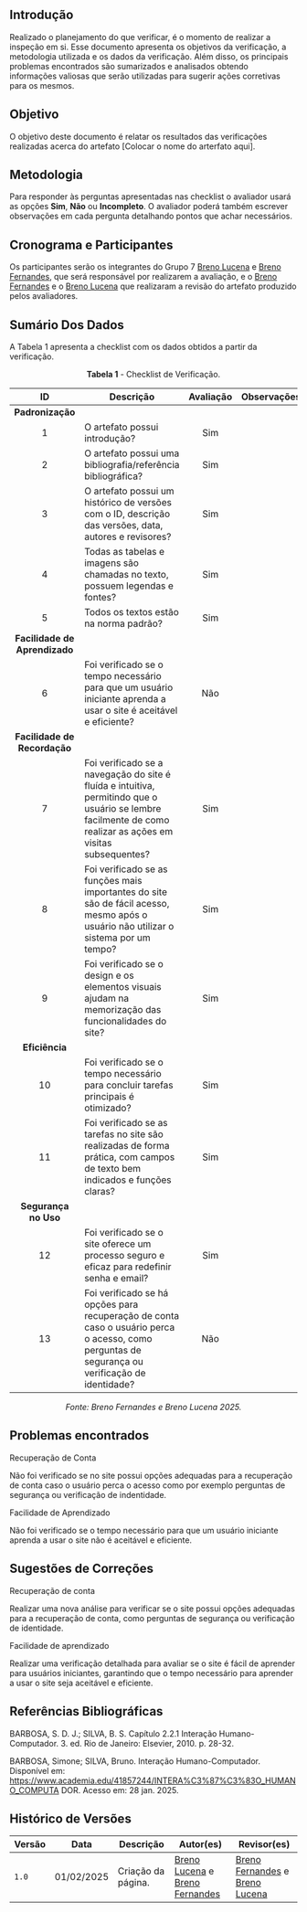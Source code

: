 ## Introdução

Realizado o planejamento do que verificar, é o momento de realizar a inspeção em si. Esse documento apresenta os objetivos da verificação, a metodologia utilizada e os dados da verificação. Além disso, os principais problemas encontrados são sumarizados e analisados obtendo informações valiosas que serão utilizadas para sugerir ações corretivas para os mesmos.

## Objetivo

O objetivo deste documento é relatar os resultados das verificações realizadas acerca do artefato [Colocar o nome do arterfato aqui].

## Metodologia

 Para responder às perguntas apresentadas nas checklist o avaliador usará as opções **Sim**, **Não** ou **Incompleto**. O avaliador poderá também escrever observações em cada pergunta detalhando pontos que achar necessários.

## Cronograma e Participantes

Os participantes serão os integrantes do Grupo 7 [Breno Lucena](https://github.com/BrenoLUCO) e [Breno Fernandes](https://github.com/Brenofrds), que será responsável por realizarem a avaliação, e o [Breno Fernandes](https://github.com/Brenofrds) e o [Breno Lucena](https://github.com/BrenoLUCO) que realizaram a revisão do artefato produzido pelos avaliadores.

## Sumário Dos Dados

A Tabela 1 apresenta a checklist com os dados obtidos a partir da verificação.

<center>

**Tabela 1** - Checklist de Verificação.

|   ID   | Descrição                                                                                     | Avaliação  | Observações          |
|:------:|-----------------------------------------------------------------------------------------------|:----------:|-----------------------|
| **Padronização** |                                                                                     |            |                       |
|   1    | O artefato possui introdução?                                                                 |        Sim    |                       |
|   2    | O artefato possui uma bibliografia/referência bibliográfica?                                  |     Sim       |                       |
|   3    | O artefato possui um histórico de versões com o ID, descrição das versões, data, autores e revisores? |    Sim        |                       |
|   4    | Todas as tabelas e imagens são chamadas no texto, possuem legendas e fontes?                  |    Sim        |                       |
|   5    | Todos os textos estão na norma padrão?                                                        |     Sim       |                       |
| **Facilidade de Aprendizado** |                                                                        |            |                       |
|   6    | Foi verificado se o tempo necessário para que um usuário iniciante aprenda a usar o site é aceitável e eficiente? |     Não    |                       |
| **Facilidade de Recordação** |                                                                         |            |                       |
|   7    | Foi verificado se a navegação do site é fluída e intuitiva, permitindo que o usuário se lembre facilmente de como realizar as ações em visitas subsequentes? |   Sim         |                       |
|   8    | Foi verificado se as funções mais importantes do site são de fácil acesso, mesmo após o usuário não utilizar o sistema por um tempo? |     Sim       |                       |
|   9    | Foi verificado se o design e os elementos visuais ajudam na memorização das funcionalidades do site? |     Sim       |                       |
| **Eficiência** |                                                                                       |            |                       |
|   10   | Foi verificado se o tempo necessário para concluir tarefas principais é otimizado?            |    Sim        |                       |
|   11   | Foi verificado se as tarefas no site são realizadas de forma prática, com campos de texto bem indicados e funções claras? |    Sim        |                       |
| **Segurança no Uso** |                                                                                 |            |                       |
|   12   | Foi verificado se o site oferece um processo seguro e eficaz para redefinir senha e email?    |       Sim     |                       |
|   13   | Foi verificado se há opções para recuperação de conta caso o usuário perca o acesso, como perguntas de segurança ou verificação de identidade? |    Não     |                       |

_Fonte: Breno Fernandes e Breno Lucena 2025._

</center>


## Problemas encontrados

Recuperação de Conta

Não foi verificado se no site possui opções adequadas para a recuperação de conta caso o usuário perca o acesso como por exemplo perguntas de segurança ou verificação de indentidade.

Facilidade de Aprendizado

Não foi verificado se o tempo necessário para que um usuário iniciante aprenda a usar o site não é aceitável e eficiente.



## Sugestões de Correções

Recuperação de conta 

Realizar uma nova análise para verificar se o site possui opções adequadas para a recuperação de conta, como perguntas de segurança ou verificação de identidade.


Facilidade de aprendizado

Realizar uma verificação detalhada para avaliar se o site é fácil de aprender para usuários iniciantes, garantindo que o tempo necessário para aprender a usar o site seja aceitável e eficiente.




## Referências Bibliográficas


BARBOSA, S. D. J.; SILVA, B. S. Capítulo 2.2.1 Interação Humano-Computador. 3. ed. Rio de Janeiro: Elsevier, 2010. p. 28-32.

BARBOSA, Simone; SILVA, Bruno. Interação Humano-Computador. Disponível em: 
https://www.academia.edu/41857244/INTERA%C3%87%C3%83O_HUMANO_COMPUTA
 DOR. Acesso em: 28 jan. 2025. 

## Histórico de Versões

| Versão | Data       | Descrição              | Autor(es)                                        | Revisor(es)                                    |
| ------ | ---------- | ---------------------- | ------------------------------------------------ | ---------------------------------------------- |
| `1.0`  | 01/02/2025 | Criação da página.     | [Breno Lucena](https://github.com/BrenoLUCO) e [Breno Fernandes](https://github.com/Brenofrds)     | [Breno Fernandes](https://github.com/Brenofrds) e [Breno Lucena](https://github.com/BrenoLUCO)|